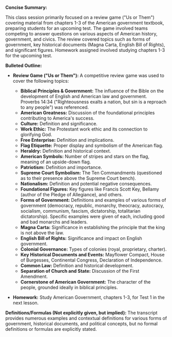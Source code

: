**Concise Summary:**

This class session primarily focused on a review game ("Us or Them") covering material from chapters 1-3 of the American government textbook, preparing students for an upcoming test. The game involved teams competing to answer questions on various aspects of American history, government, and civics.  The review covered topics such as forms of government, key historical documents (Magna Carta, English Bill of Rights), and significant figures.  Homework assigned involved studying chapters 1-3 for the upcoming test.

**Bulleted Outline:**

* **Review Game ("Us or Them"):**  A competitive review game was used to cover the following topics:
    * **Biblical Principles & Government:**  The influence of the Bible on the development of English and American law and government.  Proverbs 14:34 ("Righteousness exalts a nation, but sin is a reproach to any people") was referenced.
    * **American Greatness:**  Discussion of the foundational principles contributing to America's success.
    * **Culture:** Definition and significance.
    * **Work Ethic:** The Protestant work ethic and its connection to glorifying God.
    * **Free Enterprise:** Definition and implications.
    * **Flag Etiquette:**  Proper display and symbolism of the American flag.
    * **Heraldry:** Definition and historical context.
    * **American Symbols:**  Number of stripes and stars on the flag, meaning of an upside-down flag.
    * **Patriotism:** Definition and importance.
    * **Supreme Court Symbolism:** The Ten Commandments (questioned as to their presence above the Supreme Court bench).
    * **Nationalism:** Definition and potential negative consequences.
    * **Foundational Figures:**  Key figures like Francis Scott Key, Bellamy (author of the Pledge of Allegiance), and others.
    * **Forms of Government:**  Definitions and examples of various forms of government (democracy, republic, monarchy, theocracy, autocracy, socialism, communism, fascism, dictatorship, totalitarian dictatorship).  Specific examples were given of each, including good and bad monarchs and leaders.
    * **Magna Carta:** Significance in establishing the principle that the king is not above the law.
    * **English Bill of Rights:**  Significance and impact on English government.
    * **Colonial Governance:**  Types of colonies (royal, proprietary, charter).
    * **Key Historical Documents and Events:**  Mayflower Compact, House of Burgesses, Continental Congress, Declaration of Independence.
    * **Common Law:**  Definition and historical development.
    * **Separation of Church and State:**  Discussion of the First Amendment.
    * **Cornerstone of American Government:** The character of the people, grounded ideally in biblical principles.


* **Homework:** Study American Government, chapters 1-3, for Test 1 in the next lesson.

**Definitions/Formulas (Not explicitly given, but implied):**  The transcript provides numerous examples and contextual definitions for various forms of government, historical documents, and political concepts, but no formal definitions or formulas are explicitly stated.
